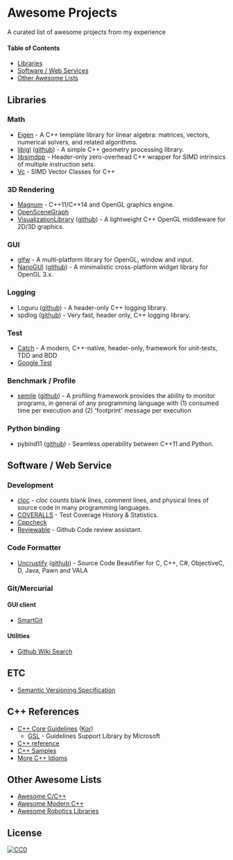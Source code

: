 # Awesome Projects
A curated list of awesome projects from my experience

#### Table of Contents
* [Libraries](#libraries)
* [Software / Web Services](#software--web-service)
* [Other Awesome Lists](#other-awesome-lists)

## Libraries

### Math

* [Eigen](https://bitbucket.org/eigen/eigen/) - A C++ template library for linear algebra: matrices, vectors, numerical solvers, and related algorithms.
* [libigl](http://libigl.github.io/libigl/) ([github](https://github.com/libigl/libigl)) - A simple C++ geometry processing library.
* [libsimdpp](https://github.com/p12tic/libsimdpp) - Header-only zero-overhead C++ wrapper for SIMD intrinsics of multiple instruction sets.
* [Vc](https://github.com/VcDevel/Vc) - SIMD Vector Classes for C++

### 3D Rendering

* [Magnum](https://github.com/mosra/magnum) - C++11/C++14 and OpenGL graphics engine.
* [OpenSceneGraph](https://github.com/openscenegraph/OpenSceneGraph)
* [VisualizationLibrary](http://visualizationlibrary.org/documentation/) ([github](https://github.com/MicBosi/VisualizationLibrary)) - A lightweight C++ OpenGL middleware for 2D/3D graphics.

### GUI

* [glfw](https://github.com/glfw/glfw) - A multi-platform library for OpenGL, window and input.
* [NanoGUI](https://github.com/wjakob/nanogui) ([github](https://github.com/wjakob/nanogui)) - A minimalistic cross-platform widget library for OpenGL 3.x.

### Logging

* Loguru ([github](https://github.com/emilk/loguru)) - A header-only C++ logging library.
* spdlog ([github](https://github.com/gabime/spdlog)) - Very fast, header only, C++ logging library.

### Test

* [Catch](https://github.com/philsquared/Catch) - A modern, C++-native, header-only, framework for unit-tests, TDD and BDD
* [Google Test](https://github.com/google/googletest)

### Benchmark / Profile

* [semile](http://r-kan.github.io/semile/) ([github](https://github.com/r-kan/semile)) - A profiling framework provides the ability to monitor programs, in general of any programming language with (1) consumed time per execution and (2) 'footprint' message per execution

### Python binding

* pybind11 ([github](https://github.com/pybind/pybind11)) - Seamless operability between C++11 and Python.

## Software / Web Service

### Development

* [cloc](https://github.com/AlDanial/cloc) - _cloc_ counts blank lines, comment lines, and physical lines of source code in many programming languages.
* [COVERALLS](https://coveralls.io/) - Test Coverage History & Statistics.
* [Cppcheck](https://github.com/danmar/cppcheck)
* [Reviewable](https://reviewable.io/) - Github Code review assistant.

### Code Formatter

* [Uncrustify](http://uncrustify.sourceforge.net/) ([github](https://github.com/uncrustify/uncrustify)) - Source Code Beautifier for C, C++, C#, ObjectiveC, D, Java, Pawn and VALA

### Git/Mercurial

#### GUI client

* [SmartGit](http://www.syntevo.com/smartgit/)

#### Utilities

* [Github Wiki Search](https://github.com/linyows/github-wiki-search)


## ETC

* [Semantic Versioning Specification](https://github.com/mojombo/semver/blob/master/semver.md)

## C++ References

* [C++ Core Guidelines](https://github.com/isocpp/CppCoreGuidelines) ([Kor](https://github.com/CppKorea/CppCoreGuidelines))
  * [GSL](https://github.com/Microsoft/GSL) - Guidelines Support Library by Microsoft
* [C++ reference](http://en.cppreference.com/)
* [C++ Samples](http://www.cppsamples.com/)
* [More C++ Idioms](https://en.wikibooks.org/wiki/More_C%2B%2B_Idioms)

## Other Awesome Lists

* [Awesome C/C++](https://github.com/fffaraz/awesome-cpp)
* [Awesome Modern C++](https://github.com/rigtorp/awesome-modern-cpp)
* [Awesome Robotics Libraries](https://github.com/jslee02/awesome-robotics-libraries)

## License

[![CC0](https://licensebuttons.net/p/zero/1.0/88x31.png)](http://creativecommons.org/publicdomain/zero/1.0/)
